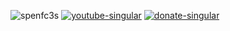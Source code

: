 ![spenfc3s](https://github.com/Haru3S/Haru3S/blob/main/Assets/Random/wireframe%20fc3s.gif)
[![youtube-singular](https://badges.penpow.dev/badges/social/youtube-singular/compact.svg)](https://www.youtube.com/@Haru_3S) [![donate-singular](https://badges.penpow.dev/badges/donate/generic-singular/cozy.svg)](https://haru3s.carrd.co/#donate)
